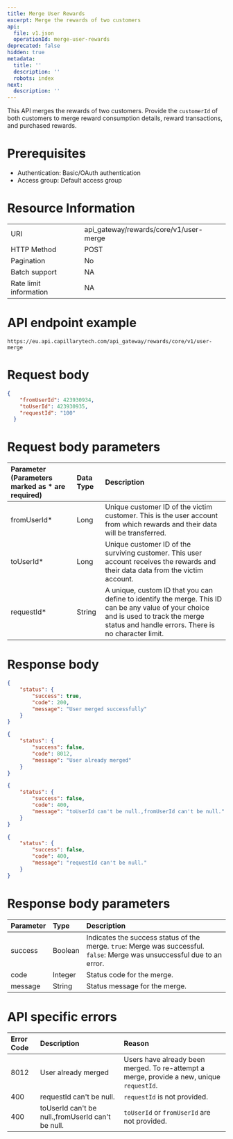 ```yaml
---
title: Merge User Rewards
excerpt: Merge the rewards of two customers
api:
  file: v1.json
  operationId: merge-user-rewards
deprecated: false
hidden: true
metadata:
  title: ''
  description: ''
  robots: index
next:
  description: ''
---
```

This API merges the rewards of two customers. Provide the `customerId` of both customers to merge reward consumption details, reward transactions, and purchased rewards.

# Prerequisites

-   Authentication: Basic/OAuth authentication
-   Access group: Default access group

# Resource Information

|                        |                                        |
| :--------------------- | :------------------------------------- |
| URI                    | api_gateway/rewards/core/v1/user-merge |
| HTTP Method            | POST                                   |
| Pagination             | No                                     |
| Batch support          | NA                                     |
| Rate limit information | NA                                     |

# API endpoint example

`https://eu.api.capillarytech.com/api_gateway/rewards/core/v1/user-merge`

# Request body

```json
{
    "fromUserId": 423930934,
    "toUserId": 423930935,
    "requestId": "100"
  }
```

# Request body parameters

| Parameter (Parameters marked as \* are required) | Data Type | Description                                                                                                                                                                                  |
| :----------------------------------------------- | :-------- | :------------------------------------------------------------------------------------------------------------------------------------------------------------------------------------------- |
| fromUserId\*                                     | Long      | Unique customer ID of the victim customer. This is the user account from which rewards and their data will be transferred.                                                                   |
| toUserId\*                                       | Long      | Unique customer ID of the surviving customer. This user account receives the rewards and their data data from the victim account.                                                            |
| requestId\*                                      | String    | A unique, custom ID that you can define to identify the merge. This ID can be any value of your choice and is used to track the merge status and handle errors. There is no character limit. |

# Response body

```json Successful merge
{
    "status": {
        "success": true,
        "code": 200,
        "message": "User merged successfully"
    }
}
```
```json User is already merged
{
    "status": {
        "success": false,
        "code": 8012,
        "message": "User already merged"
    }
}
```
```json fromUserId / toUserId not provided
{
    "status": {
        "success": false,
        "code": 400,
        "message": "toUserId can't be null.,fromUserId can't be null."
    }
}
```
```json requestId not provided
{
    "status": {
        "success": false,
        "code": 400,
        "message": "requestId can't be null."
    }
}
```

# Response body parameters

| Parameter | Type    | Description                                                                 |
| :-------- | :------ | :-------------------------------------------------------------------------- |
| success   | Boolean | Indicates the success status of the merge. `true`: Merge was successful. `false`: Merge was unsuccessful due to an error. |
| code      | Integer | Status code for the merge.                                                  |
| message   | String  | Status message for the merge.                                               |

# API specific errors

| Error Code | Description                                       | Reason                                                                                    |
| :--------- | :------------------------------------------------ | :---------------------------------------------------------------------------------------- |
| 8012       | User already merged                               | Users have already been merged. To re-attempt a merge, provide a new, unique `requestId`. |
| 400        | requestId can't be null.                          | `requestId` is not provided.                                                              |
| 400        | toUserId can't be null.,fromUserId can't be null. | `toUserId` or `fromUserId` are not provided.                                              |